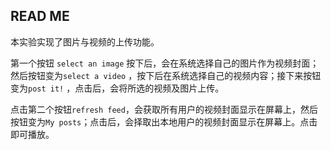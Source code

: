 ## READ ME

本实验实现了图片与视频的上传功能。

第一个按钮 `select an image` 按下后，会在系统选择自己的图片作为视频封面；然后按钮变为`select a video` ，按下后在系统选择自己的视频内容；接下来按钮变为`post it!` ，点击后，会将所选的视频及图片上传。

点击第二个按钮`refresh feed`，会获取所有用户的视频封面显示在屏幕上，然后按钮变为`My posts`；点击后，会择取出本地用户的视频封面显示在屏幕上。点击即可播放。
